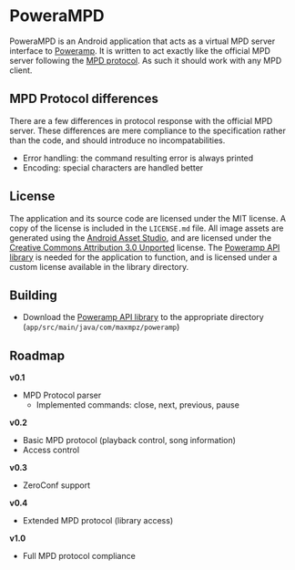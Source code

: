 # PoweraMPD

PoweraMPD is an Android application that acts as a virtual MPD server interface to [Poweramp](http://powerampapp.com/). It is written to act exactly like the official MPD server following the [MPD protocol](http://www.musicpd.org/doc/protocol/). As such it should work with any MPD client.

## MPD Protocol differences

There are a few differences in protocol response with the official MPD server. These differences are mere compliance to the specification rather than the code, and should introduce no incompatabilities.

- Error handling: the command resulting error is always printed
- Encoding: special characters are handled better

## License

The application and its source code are licensed under the MIT license. A copy of the license is included in the `LICENSE.md` file. All image assets are generated using the [Android Asset Studio](https://romannurik.github.io/AndroidAssetStudio/), and are licensed under the [Creative Commons Attribution 3.0 Unported](http://creativecommons.org/licenses/by/3.0/legalcode) license. The [Poweramp API library](https://github.com/maxmpz/powerampapi/) is needed for the application to function, and is licensed under a custom license available in the library directory. 

## Building

- Download the [Poweramp API library](https://github.com/maxmpz/powerampapi/tree/master/poweramp_api_lib) to the appropriate directory 
(`app/src/main/java/com/maxmpz/poweramp`)

## Roadmap

**v0.1**

- MPD Protocol parser
    - Implemented commands: close, next, previous, pause

**v0.2**

- Basic MPD protocol (playback control, song information)
- Access control

**v0.3**

- ZeroConf support

**v0.4**

- Extended MPD protocol (library access)

**v1.0**

- Full MPD protocol compliance
